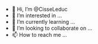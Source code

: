 - 👋 Hi, I’m @CisseLeduc
- 👀 I’m interested in ...
- 🌱 I’m currently learning ...
- 💞️ I’m looking to collaborate on ...
- 📫 How to reach me ...

<!---
CisseLeduc/CisseLeduc is a ✨ special ✨ repository because its `README.md` (this file) appears on your GitHub profile.
You can click the Preview link to take a look at your changes.
--->
